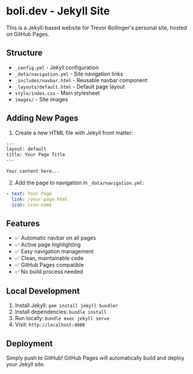 # boli.dev - Jekyll Site

This is a Jekyll-based website for Trevor Bollinger's personal site, hosted on GitHub Pages.

## Structure

- `_config.yml` - Jekyll configuration
- `_data/navigation.yml` - Site navigation links
- `_includes/navbar.html` - Reusable navbar component
- `_layouts/default.html` - Default page layout
- `style/index.css` - Main stylesheet
- `images/` - Site images

## Adding New Pages

1. Create a new HTML file with Jekyll front matter:
```html
---
layout: default
title: Your Page Title
---

Your content here...
```

2. Add the page to navigation in `_data/navigation.yml`:
```yaml
- text: Your Page
  link: /your-page.html
  icon: icon-name
```

## Features

- ✅ Automatic navbar on all pages
- ✅ Active page highlighting
- ✅ Easy navigation management
- ✅ Clean, maintainable code
- ✅ GitHub Pages compatible
- ✅ No build process needed

## Local Development

1. Install Jekyll: `gem install jekyll bundler`
2. Install dependencies: `bundle install`
3. Run locally: `bundle exec jekyll serve`
4. Visit: `http://localhost:4000`

## Deployment

Simply push to GitHub! GitHub Pages will automatically build and deploy your Jekyll site. 